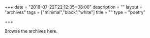 +++
date = "2018-07-22T22:12:35+08:00"
description = ""
layout = "archives" 
tags = ["minimal","black","white"]
title = ""
type = "poetry"

+++

Browse the archives here.